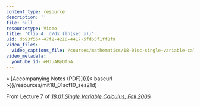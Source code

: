 ```yaml
---
content_type: resource
description: ''
file: null
resourcetype: Video
title: 'Clip 4: d/dx (ln(sec x))'
uid: db93f554-47f2-4210-4417-5fd65f1ff8f9
video_files:
  video_captions_file: /courses/mathematics/18-01sc-single-variable-calculus-fall-2010/1.-differentiation/exam-1/session-21-review-for-exam-1-computing-derivatives-using-differentiation-rules/clip-4-d-dx-ln-sec-x/eHJuAByQf5A.vtt
video_metadata:
  youtube_id: eHJuAByQf5A
---
```


» [Accompanying Notes (PDF)]({{< baseurl >}}/resources/mit18_01scf10_ses21d)

From Lecture 7 of [_18.01 Single Variable Calculus, Fall 2006_](/courses/18-01-single-variable-calculus-fall-2006/pages/video-lectures)